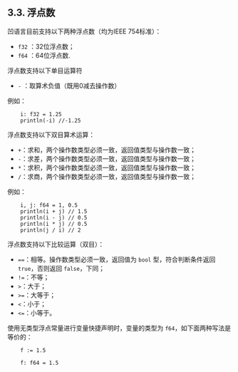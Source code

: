 ## 3.3. 浮点数

凹语言目前支持以下两种浮点数（均为IEEE 754标准）：

- `f32` ：32位浮点数；
- `f64` ：64位浮点数.

浮点数支持以下单目运算符

- `-` ：取算术负值（既用0减去操作数）

例如：
```wa
    i: f32 = 1.25
    println(-i) //-1.25
```

浮点数支持以下双目算术运算：
- `+`：求和，两个操作数类型必须一致，返回值类型与操作数一致；
- `-`：求差，两个操作数类型必须一致，返回值类型与操作数一致；
- `*`：求积，两个操作数类型必须一致，返回值类型与操作数一致；
- `/`：求商，两个操作数类型必须一致，返回值类型与操作数一致；

例如：
```wa
    i, j: f64 = 1, 0.5
    println(i + j) // 1.5
    println(i - j) // 0.5
    println(i * j) // 0.5
    println(j / i) // 2
```

浮点数支持以下比较运算（双目）：
- `==`：相等。操作数类型必须一致，返回值为 `bool` 型，符合判断条件返回 `true`，否则返回 `false`，下同；
- `!=`：不等；
- `>`：大于；
- `>=`：大等于；
- `<`：小于；
- `<=`：小等于。

使用无类型浮点常量进行变量快捷声明时，变量的类型为 `f64`，如下面两种写法是等价的：

```wa
    f := 1.5
```

```wa
    f: f64 = 1.5
```
